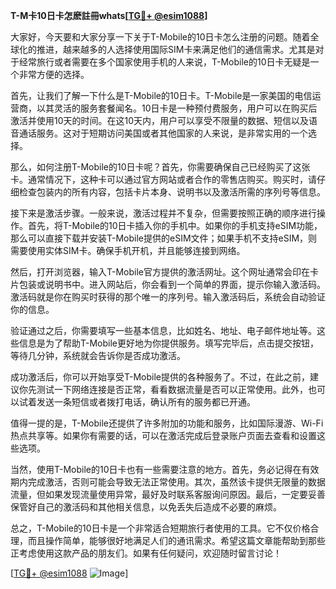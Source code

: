 **T-M卡10日卡怎麽註冊whats[[TG💪+ @esim1088](https://t.me/s/esim1088)]**

大家好，今天要和大家分享一下关于T-Mobile的10日卡怎么注册的问题。随着全球化的推进，越来越多的人选择使用国际SIM卡来满足他们的通信需求。尤其是对于经常旅行或者需要在多个国家使用手机的人来说，T-Mobile的10日卡无疑是一个非常方便的选择。

首先，让我们了解一下什么是T-Mobile的10日卡。T-Mobile是一家美国的电信运营商，以其灵活的服务套餐闻名。10日卡是一种预付费服务，用户可以在购买后激活并使用10天的时间。在这10天内，用户可以享受不限量的数据、短信以及语音通话服务。这对于短期访问美国或者其他国家的人来说，是非常实用的一个选择。

那么，如何注册T-Mobile的10日卡呢？首先，你需要确保自己已经购买了这张卡。通常情况下，这种卡可以通过官方网站或者合作的零售店购买。购买时，请仔细检查包装内的所有内容，包括卡片本身、说明书以及激活所需的序列号等信息。

接下来是激活步骤。一般来说，激活过程并不复杂，但需要按照正确的顺序进行操作。首先，将T-Mobile的10日卡插入你的手机中。如果你的手机支持eSIM功能，那么可以直接下载并安装T-Mobile提供的eSIM文件；如果手机不支持eSIM，则需要使用实体SIM卡。确保手机开机，并且能够连接到网络。

然后，打开浏览器，输入T-Mobile官方提供的激活网址。这个网址通常会印在卡片包装或说明书中。进入网站后，你会看到一个简单的界面，提示你输入激活码。激活码就是你在购买时获得的那个唯一的序列号。输入激活码后，系统会自动验证你的信息。

验证通过之后，你需要填写一些基本信息，比如姓名、地址、电子邮件地址等。这些信息是为了帮助T-Mobile更好地为你提供服务。填写完毕后，点击提交按钮，等待几分钟，系统就会告诉你是否成功激活。

成功激活后，你可以开始享受T-Mobile提供的各种服务了。不过，在此之前，建议你先测试一下网络连接是否正常，看看数据流量是否可以正常使用。此外，也可以试着发送一条短信或者拨打电话，确认所有的服务都已开通。

值得一提的是，T-Mobile还提供了许多附加的功能和服务，比如国际漫游、Wi-Fi热点共享等。如果你有需要的话，可以在激活完成后登录账户页面去查看和设置这些选项。

当然，使用T-Mobile的10日卡也有一些需要注意的地方。首先，务必记得在有效期内完成激活，否则可能会导致无法正常使用。其次，虽然该卡提供无限量的数据流量，但如果发现流量使用异常，最好及时联系客服询问原因。最后，一定要妥善保管好自己的激活码和其他相关信息，以免丢失后造成不必要的麻烦。

总之，T-Mobile的10日卡是一个非常适合短期旅行者使用的工具。它不仅价格合理，而且操作简单，能够很好地满足人们的通讯需求。希望这篇文章能帮助到那些正考虑使用这款产品的朋友们。如果有任何疑问，欢迎随时留言讨论！

[[TG💪+ @esim1088](https://t.me/s/esim1088) ![Image](https://i.postimg.cc/4NQfJmqS/Snipaste-2025-05-13-00-14-12.png)]